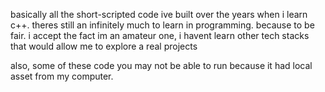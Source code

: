 
basically all the short-scripted code ive built over the years when i learn c++. theres still an infinitely much to learn in programming. because to be fair. i accept the fact im an amateur one, i havent learn other tech stacks that would allow me to explore a real projects


also, some of these code you may not be able to run because it had local asset from my computer. 
